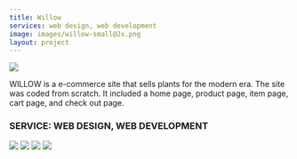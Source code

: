 ```yaml
---
title: Willow
services: web design, web development
image: images/willow-small@2x.png
layout: project
---
```


<img class="img-flex" src="/images/willow-multi-screens.png" />

WILLOW is a e-commerce site that sells plants for the modern era. The site
was coded from scratch. It included a home page, product page, item page,
cart page, and check out page.

<h3>SERVICE: WEB DESIGN, WEB DEVELOPMENT</h3>

<div class="center">
<img class="img-flex" src="/images/willow-ipad-screen.png" />
<img class="img-flex smallerwidth" src="/images/willow-product.png" />
<img class="img-flex smallerwidth" src="/images/willow-individual-product.png" />
<img class="img-flex smallerwidth" src="/images/willow-checkout.png" />
</div>
